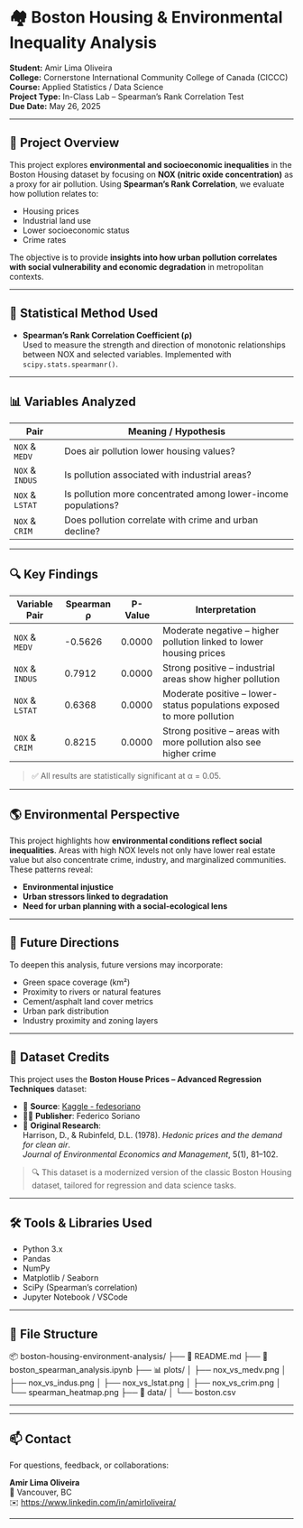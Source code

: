 # 🏘️ Boston Housing & Environmental Inequality Analysis

**Student:** Amir Lima Oliveira  
**College:** Cornerstone International Community College of Canada (CICCC)  
**Course:** Applied Statistics / Data Science  
**Project Type:** In-Class Lab – Spearman’s Rank Correlation Test  
**Due Date:** May 26, 2025  

---

## 📘 Project Overview

This project explores **environmental and socioeconomic inequalities** in the Boston Housing dataset by focusing on **NOX (nitric oxide concentration)** as a proxy for air pollution. Using **Spearman’s Rank Correlation**, we evaluate how pollution relates to:

- Housing prices  
- Industrial land use  
- Lower socioeconomic status  
- Crime rates  

The objective is to provide **insights into how urban pollution correlates with social vulnerability and economic degradation** in metropolitan contexts.

---

## 🧪 Statistical Method Used

- **Spearman’s Rank Correlation Coefficient (ρ)**  
Used to measure the strength and direction of monotonic relationships between NOX and selected variables. Implemented with `scipy.stats.spearmanr()`.

---

## 📊 Variables Analyzed

| Pair                  | Meaning / Hypothesis |
|-----------------------|----------------------|
| `NOX` & `MEDV`        | Does air pollution lower housing values? |
| `NOX` & `INDUS`       | Is pollution associated with industrial areas? |
| `NOX` & `LSTAT`       | Is pollution more concentrated among lower-income populations? |
| `NOX` & `CRIM`        | Does pollution correlate with crime and urban decline? |

---

## 🔍 Key Findings

| Variable Pair        | Spearman ρ | P-Value  | Interpretation |
|----------------------|------------|----------|----------------|
| `NOX` & `MEDV`       | -0.5626    | 0.0000   | Moderate negative – higher pollution linked to lower housing prices |
| `NOX` & `INDUS`      |  0.7912    | 0.0000   | Strong positive – industrial areas show higher pollution |
| `NOX` & `LSTAT`      |  0.6368    | 0.0000   | Moderate positive – lower-status populations exposed to more pollution |
| `NOX` & `CRIM`       |  0.8215    | 0.0000   | Strong positive – areas with more pollution also see higher crime |

> ✅ All results are statistically significant at α = 0.05.

---

## 🌎 Environmental Perspective

This project highlights how **environmental conditions reflect social inequalities**. Areas with high NOX levels not only have lower real estate value but also concentrate crime, industry, and marginalized communities. These patterns reveal:

- **Environmental injustice**
- **Urban stressors linked to degradation**
- **Need for urban planning with a social-ecological lens**

---

## 🔮 Future Directions

To deepen this analysis, future versions may incorporate:

- Green space coverage (km²)  
- Proximity to rivers or natural features  
- Cement/asphalt land cover metrics  
- Urban park distribution  
- Industry proximity and zoning layers  

---

## 💾 Dataset Credits

This project uses the **Boston House Prices – Advanced Regression Techniques** dataset:

- 📌 **Source**: [Kaggle - fedesoriano](https://www.kaggle.com/datasets/fedesoriano/the-boston-houseprice-data)  
- 🧑‍🔬 **Publisher**: Federico Soriano  
- 📄 **Original Research**:  
  Harrison, D., & Rubinfeld, D.L. (1978). *Hedonic prices and the demand for clean air*.  
  *Journal of Environmental Economics and Management*, 5(1), 81–102.

> 🔍 This dataset is a modernized version of the classic Boston Housing dataset, tailored for regression and data science tasks.

---

## 🛠️ Tools & Libraries Used

- Python 3.x  
- Pandas  
- NumPy  
- Matplotlib / Seaborn  
- SciPy (Spearman’s correlation)  
- Jupyter Notebook / VSCode  

---

## 📁 File Structure

📦 boston-housing-environment-analysis/
├── 📄 README.md
├── 📓 boston_spearman_analysis.ipynb
├── 📊 plots/
│ ├── nox_vs_medv.png
│ ├── nox_vs_indus.png
│ ├── nox_vs_lstat.png
│ ├── nox_vs_crim.png
│ └── spearman_heatmap.png
├── 📁 data/
│ └── boston.csv

---

---

## 📫 Contact

For questions, feedback, or collaborations:

**Amir Lima Oliveira**  
📍 Vancouver, BC  
✉️ https://www.linkedin.com/in/amirloliveira/

---

